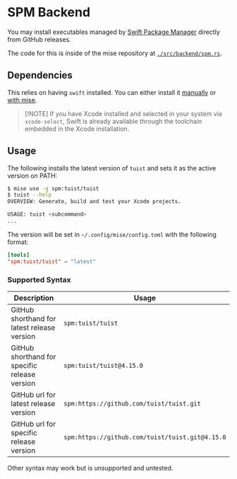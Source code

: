 # SPM Backend <Badge type="warning" text="experimental" />

You may install executables managed by [Swift Package Manager](https://www.swift.org/documentation/package-manager)
directly from GitHub releases.

The code for this is inside of the mise repository at
[`./src/backend/spm.rs`](https://github.com/jdx/mise/blob/main/src/backend/spm.rs).

## Dependencies

This relies on having `swift` installed. You can either install it [manually](https://www.swift.org/install) or
[with mise](/lang/swift).

> [!NOTE] If you have Xcode installed and selected in your system via `xcode-select`, Swift is already available through
> the toolchain embedded in the Xcode installation.

## Usage

The following installs the latest version of `tuist` and sets it as the active version on PATH:

```sh
$ mise use -g spm:tuist/tuist
$ tuist --help
OVERVIEW: Generate, build and test your Xcode projects.

USAGE: tuist <subcommand>
...
```

The version will be set in `~/.config/mise/config.toml` with the following format:

```toml
[tools]
"spm:tuist/tuist" = "latest"
```

### Supported Syntax

| Description                                   | Usage                                           |
| --------------------------------------------- | ----------------------------------------------- |
| GitHub shorthand for latest release version   | `spm:tuist/tuist`                               |
| GitHub shorthand for specific release version | `spm:tuist/tuist@4.15.0`                        |
| GitHub url for latest release version         | `spm:https://github.com/tuist/tuist.git`        |
| GitHub url for specific release version       | `spm:https://github.com/tuist/tuist.git@4.15.0` |

Other syntax may work but is unsupported and untested.
